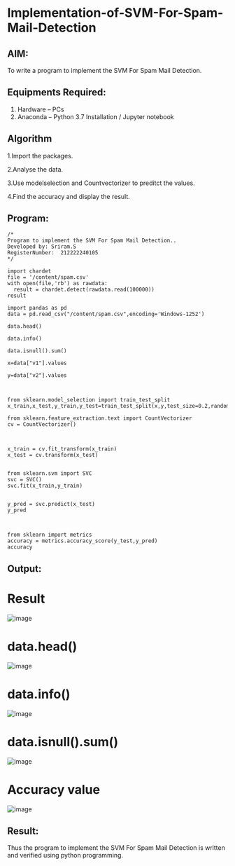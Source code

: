 # Implementation-of-SVM-For-Spam-Mail-Detection

## AIM:
To write a program to implement the SVM For Spam Mail Detection.

## Equipments Required:
1. Hardware – PCs
2. Anaconda – Python 3.7 Installation / Jupyter notebook

## Algorithm

1.Import the packages.

2.Analyse the data.

3.Use modelselection and Countvectorizer to preditct the values.

4.Find the accuracy and display the result.

## Program:
```
/*
Program to implement the SVM For Spam Mail Detection..
Developed by: Sriram.S
RegisterNumber:  212222240105
*/

import chardet
file = '/content/spam.csv'
with open(file,'rb') as rawdata:
  result = chardet.detect(rawdata.read(100000))
result

import pandas as pd 
data = pd.read_csv("/content/spam.csv",encoding='Windows-1252')

data.head()

data.info()

data.isnull().sum()

x=data["v1"].values

y=data["v2"].values



from sklearn.model_selection import train_test_split
x_train,x_test,y_train,y_test=train_test_split(x,y,test_size=0.2,random_state=0)

from sklearn.feature_extraction.text import CountVectorizer
cv = CountVectorizer()



x_train = cv.fit_transform(x_train)
x_test = cv.transform(x_test)


from sklearn.svm import SVC
svc = SVC()
svc.fit(x_train,y_train)


y_pred = svc.predict(x_test)
y_pred



from sklearn import metrics
accuracy = metrics.accuracy_score(y_test,y_pred)
accuracy

```

## Output:

# Result
![image](https://github.com/SriramS22/Implementation-of-SVM-For-Spam-Mail-Detection/assets/119094390/ca141080-147b-4955-85c7-8ba012e40562)

# data.head()
![image](https://github.com/SriramS22/Implementation-of-SVM-For-Spam-Mail-Detection/assets/119094390/8ccdbea8-0401-4083-9b5b-8f587c2e8820)

# data.info()
![image](https://github.com/SriramS22/Implementation-of-SVM-For-Spam-Mail-Detection/assets/119094390/35a369a3-c068-4230-a320-96e8063cc183)

# data.isnull().sum()
![image](https://github.com/SriramS22/Implementation-of-SVM-For-Spam-Mail-Detection/assets/119094390/60625367-f508-411f-999c-de26f0e7e4eb)

# Accuracy value
![image](https://github.com/SriramS22/Implementation-of-SVM-For-Spam-Mail-Detection/assets/119094390/d4452ff5-839b-489a-8f9a-a9ebc8aeea00)



## Result:
Thus the program to implement the SVM For Spam Mail Detection is written and verified using python programming.
